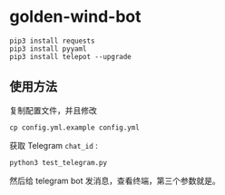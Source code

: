 # golden-wind-bot

```
pip3 install requests
pip3 install pyyaml
pip3 install telepot --upgrade
```

## 使用方法

复制配置文件，并且修改

```
cp config.yml.example config.yml
```


获取 Telegram `chat_id` :

```
python3 test_telegram.py
```

然后给 telegram bot 发消息，查看终端，第三个参数就是。